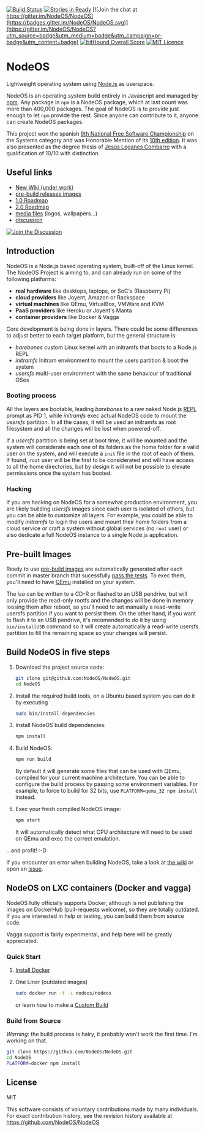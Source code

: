 <!---
NodeOS

Copyright (c) 2013-2017 Jacob Groundwater, Jesús Leganés-Combarro 'piranna' and
other contributors

MIT License
-->

[![Build Status](https://semaphoreapp.com/api/v1/projects/71d72807-779a-40d3-a8d4-523cd0a52eb3/356164/shields_badge.svg)](https://semaphoreapp.com/nodeos/nodeos)
[![Stories in Ready](https://badge.waffle.io/NodeOS/NodeOS.png?label=ready&title=Ready)](https://waffle.io/NodeOS/NodeOS)
[![Join the chat at https://gitter.im/NodeOS/NodeOS](https://badges.gitter.im/NodeOS/NodeOS.svg)](https://gitter.im/NodeOS/NodeOS?utm_source=badge&utm_medium=badge&utm_campaign=pr-badge&utm_content=badge)
[![bitHound Overall Score](https://www.bithound.io/github/NodeOS/NodeOS/badges/score.svg)](https://www.bithound.io/github/NodeOS/NodeOS)
[![MIT Licence](https://badges.frapsoft.com/os/mit/mit.svg)](https://opensource.org/licenses/mit-license.php)   

# NodeOS

Lightweight operating system using [Node.js](http://nodejs.org) as userspace.

NodeOS is an operating system build entirely in Javascript and managed by
[npm](https://www.npmjs.com). Any package in `npm` is a NodeOS package, which at
last count was more than 400,000 packages. The goal of NodeOS is to provide just
enough to let `npm` provide the rest. Since anyone can contribute to it, anyone
can create NodeOS packages.

This project won the spanish [9th National Free Software Championship](https://www.concursosoftwarelibre.org/1415)
on the Systems category and was Honorable Mention of its [10th edition](https://www.concursosoftwarelibre.org/1516).
It was also presented as the degree thesis of [Jesús Leganes Combarro](https://github.com/piranna)
with a qualification of 10/10 with distinction.

## Useful links

* [New Wiki (under work)](https://nodeos.gitbooks.io/nodeos)
* [pre-build releases images](https://github.com/NodeOS/NodeOS/releases)
* [1.0 Roadmap](https://github.com/NodeOS/NodeOS/issues/37)
* [2.0 Roadmap](https://github.com/NodeOS/NodeOS/issues/146)
* [media files](https://github.com/NodeOS/media) (logos, wallpapers...)
* [discussion](https://github.com/NodeOS/NodeOS/issues)

[![Join the Discussion](http://i.imgur.com/hUjSLXt.png)](https://github.com/NodeOS/NodeOS/issues)

## Introduction

NodeOS is a Node.js based operating system, built-off of the Linux kernel.
The NodeOS Project is aiming to, and can already run on some of the following
platforms:

- **real hardware** like desktops, laptops, or SoC's (Raspberry Pi)
- **cloud providers** like Joyent, Amazon or Rackspace
- **virtual machines** like QEmu, VirtualBox, VMWare and KVM
- **PaaS providers** like Heroku or Joyent's Manta
- **container providers** like Docker & Vagga

Core development is being done in layers. There could be some differences to
adjust better to each target platform, but the general structure is:

- *barebones* custom Linux kernel with an initramfs that boots to a Node.js REPL
- *initramfs* Initram environment to mount the users partition & boot the system
- *usersfs*   multi-user environment with the same behaviour of traditional OSes

### Booting process

All the layers are bootable, leading *barebones* to a raw naked Node.js
[REPL](http://nodejs.org/api/repl.html) prompt as PID 1, while *initramfs* exec
actual NodeOS code to mount the *usersfs* partition. In all the cases, it will
be used an initramfs as root filesystem and all the changes will be lost when
powered-off.

If a *usersfs* partition is being set at boot time, it will be mounted and the
system will considerate each one of its folders as the home folder for a valid
user on the system, and will execute a `init` file in the root of each of them.
If found, `root` user will be the first to be considerated and will have access
to all the home directories, but by design it will not be possible to elevate
permissions once the system has booted.

### Hacking

If you are hacking on NodeOS for a somewhat production environment, you are
likely building *usersfs* images since each user is isolated of others, but you
can be able to customize all layers. For example, you could be able to modify
*initramfs* to login the users and mount their home folders from a cloud service
or craft a system without global services (no `root` user) or also dedicate a
full NodeOS instance to a single Node.js application.


## Pre-built Images

Ready to use [pre-build images](https://github.com/NodeOS/NodeOS/releases) are
automatically generated after each commit in master branch that sucessfully
[pass the tests](https://semaphoreapp.com/nodeos/nodeos). To exec them, you'll
need to have [QEmu](http://wiki.qemu.org/Main_Page) installed on your system.

The *iso* can be written to a CD-R or flashed to an USB pendrive, but will only
provide the read-only rootfs and the changes will be done in memory loosing them
after reboot, so you'll need to set manually a read-write usersfs partition if
you want to persist them. On the other hand, if you want to flash it to an USB
pendrive, it's recomended to do it by using `bin/installUSB` command so it will
create automatically a read-write usersfs partition to fill the remaining space
so your changes will persist.

## Build NodeOS in five steps

1. Download the project source code:

   ```bash
   git clone git@github.com:NodeOS/NodeOS.git
   cd NodeOS
   ```

2. Install the required build tools, on a Ubuntu based system you can do it by
   executing

   ```bash
   sudo bin/install-dependencies
   ```

3. Install NodeOS build dependencies:

   ```bash
   npm install
   ```

4. Build NodeOS:
   
    ```bash
    npm run build
    ```

   By default it will generate some files that can be used with QEmu, compiled
   for your current machine architecture. You can be able to configure the build
   process by passing some environment variables. For example, to force to build
   for 32 bits, use `PLATFORM=qemu_32 npm install` instead.

5. Exec your fresh compiled NodeOS image:

   ```bash
   npm start
   ```

   It will automatically detect what CPU architecture will need to be used on
   QEmu and exec the correct emulation.

...and profit! :-D

If you encounter an error when building NodeOS, take a look at
[the wiki](https://github.com/NodeOS/NodeOS/wiki/Fixing-NodeOS-Build-Errors) or
open an [issue](https://github.com/NodeOS/NodeOS/issues).

## NodeOS on LXC containers (Docker and vagga)

NodeOS fully officially supports Docker, although is not publishing the images
on DockerHub (pull-requests welcome), so they are totally outdated. If you are
interested in help or testing, you can build them from source code.

Vagga support is fairly experimental, and help here will be greatly appreciated.

### Quick Start

1. [Install Docker](http://docs.docker.io/en/latest/installation/)
2. One Liner (outdated images)

   ```bash
   sudo docker run -t -i nodeos/nodeos
   ```

   or learn how to make a [Custom Build](http://node-os.com/blog/get-involved)

### Build from Source

*Warning*: the build process is hairy, it probably won't work the first time.
I'm working on that.

```bash
git clone https://github.com/NodeOS/NodeOS.git
cd NodeOS
PLATFORM=docker npm install
```

## License

MIT

This software consists of voluntary contributions made by many individuals. For
exact contribution history, see the revision history available at
https://github.com/NodeOS/NodeOS

